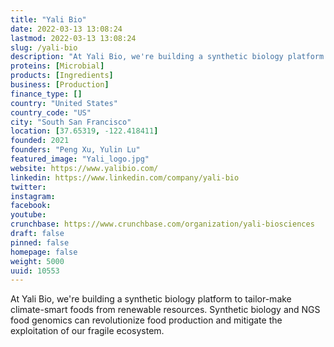 ```yaml
---
title: "Yali Bio"
date: 2022-03-13 13:08:24
lastmod: 2022-03-13 13:08:24
slug: /yali-bio
description: "At Yali Bio, we're building a synthetic biology platform to tailor-make climate-smart foods from renewable resources. Synthetic biology and NGS food genomics can revolutionize food production and mitigate the exploitation of our fragile ecosystem."
proteins: [Microbial]
products: [Ingredients]
business: [Production]
finance_type: []
country: "United States"
country_code: "US"
city: "South San Francisco"
location: [37.65319, -122.418411]
founded: 2021
founders: "Peng Xu, Yulin Lu"
featured_image: "Yali_logo.jpg"
website: https://www.yalibio.com/
linkedin: https://www.linkedin.com/company/yali-bio
twitter: 
instagram: 
facebook: 
youtube: 
crunchbase: https://www.crunchbase.com/organization/yali-biosciences
draft: false
pinned: false
homepage: false
weight: 5000
uuid: 10553
---
```

At Yali Bio, we're building a synthetic biology platform to tailor-make climate-smart foods from renewable resources. Synthetic biology and NGS food genomics can revolutionize food production and mitigate the exploitation of our fragile ecosystem.
